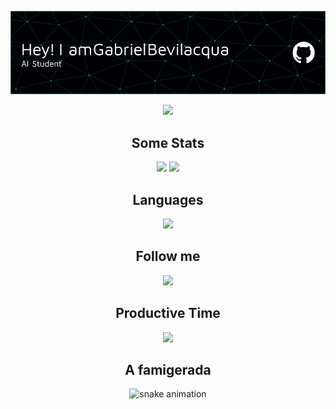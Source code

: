 <div align="center">
  
![Header](./github-header-image(2).png)

![](http://github-profile-summary-cards.vercel.app/api/cards/profile-details?username=GabrielBBarros&theme=gotham) 

## Some Stats
![](http://github-profile-summary-cards.vercel.app/api/cards/stats?username=GabrielBBarros&theme=gotham)
![](http://github-profile-summary-cards.vercel.app/api/cards/repos-per-language?username=GabrielBBarros&theme=gotham)

## Languages
<p align="center">
  <a href="https://skillicons.dev">
    <img src="https://skillicons.dev/icons?i=py,js,ts,htmx,mysql,php,java,react" />
  </a>
</p>

## Follow me
<a href="https://www.linkedin.com/in/gabriel-bevilacqua-barros-14039819b/"><img src = "https://img.shields.io/badge/LinkedIn-0077B5?style=for-the-badge&logo=linkedin&logoColor=white" > </a>



## Productive Time
![](http://github-profile-summary-cards.vercel.app/api/cards/productive-time?username=GabrielBBarros&theme=gotham&utcOffset=8)

## A famigerada
![snake animation](https://github.com/GabrielBBarros/GabrielBBarros/blob/output/github-contribution-grid-snake-dark.svg)
</div>
